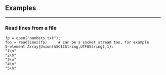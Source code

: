 ## Examples
---
### Read lines from a file
```
fp = open("numbers.txt");
foo = readlines(fp)     # can be a socket stream too, for example
5-element Array{Union(ASCIIString,UTF8String),1}:
"1\n"
"2\n"
"3\n"
"4\n"
"5\n"
```